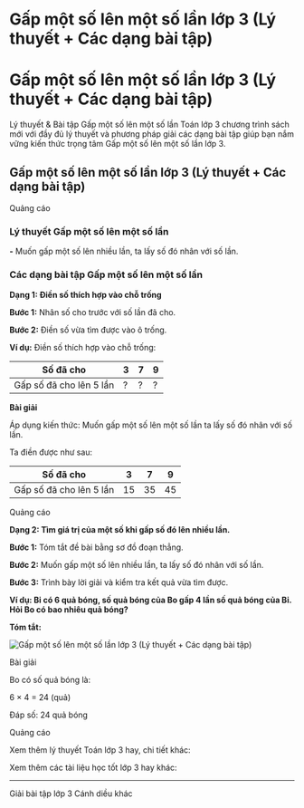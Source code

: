 # Gấp một số lên một số lần lớp 3 (Lý thuyết + Các dạng bài tập)

# Gấp một số lên một số lần lớp 3 (Lý thuyết + Các dạng bài tập)

Lý thuyết & Bài tập Gấp một số lên một số lần Toán lớp 3 chương trình sách mới với đầy đủ lý thuyết và phương pháp giải các dạng bài tập giúp bạn nắm vững kiến thức trọng tâm Gấp một số lên một số lần lớp 3.

## Gấp một số lên một số lần lớp 3 (Lý thuyết + Các dạng bài tập)

Quảng cáo

### Lý thuyết Gấp một số lên một số lần

**-** Muốn gấp một số lên nhiều lần, ta lấy số đó nhân với số lần.

### Các dạng bài tập Gấp một số lên một số lần

**Dạng 1: Điền số thích hợp vào chỗ trống**

**Bước 1:** Nhân số cho trước với số lần đã cho.

**Bước 2:** Điền số vừa tìm được vào ô trống.

**Ví dụ:** Điền số thích hợp vào chỗ trống:

Số đã cho |  3 |  7 |  9  
---|---|---|---  
Gấp số đã cho lên 5 lần |  ? |  ? |  ?   
  
**Bài giải**

Áp dụng kiến thức: Muốn gấp một số lên một số lần ta lấy số đó nhân với số lần.

Ta điền được như sau:

Số đã cho |  3 |  7 |  9  
---|---|---|---  
Gấp số đã cho lên 5 lần |  15 |  35 |  45  
  
Quảng cáo

**Dạng 2: Tìm giá trị của một số khi gấp số đó lên nhiều lần.**

**Bước 1:** Tóm tắt đề bài bằng sơ đồ đoạn thẳng.

**Bước 2:** Muốn gấp một số lên nhiều lần, ta lấy số đó nhân với số lần.

**Bước 3:** Trình bày lời giải và kiểm tra kết quả vừa tìm được.

**Ví dụ: Bi có 6 quả bóng, số quả bóng của Bo gấp 4 lần số quả bóng của Bi. Hỏi Bo có bao nhiêu quả bóng?**

**Tóm tắt:**

![Gấp một số lên một số lần lớp 3 \(Lý thuyết + Các dạng bài tập\)](https://vietjack.com/toan-3-cd/images/ly-thuyet-phep-tru-trong-pham-vi-100-000-251514.PNG)

Bài giải

Bo có số quả bóng là:

6 × 4 = 24 (quả)

Đáp số: 24 quả bóng

Quảng cáo

Xem thêm lý thuyết Toán lớp 3 hay, chi tiết khác:

Xem thêm các tài liệu học tốt lớp 3 hay khác:

* * *

Giải bài tập lớp 3 Cánh diều khác
